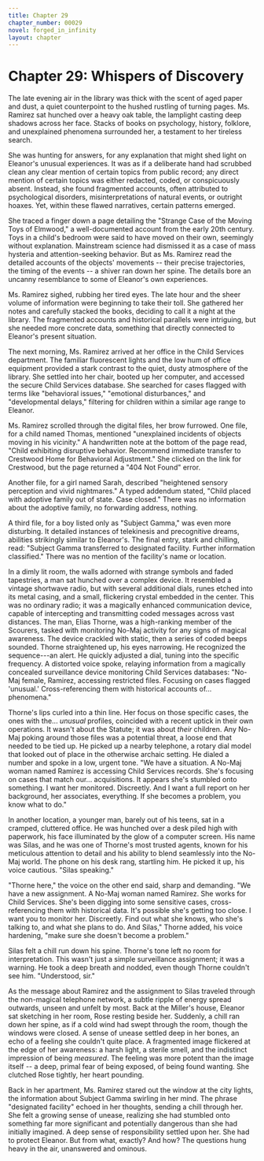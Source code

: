 ```yaml
---
title: Chapter 29
chapter_number: 00029
novel: forged_in_infinity
layout: chapter
---
```


# Chapter 29: Whispers of Discovery 

The late evening air in the library was thick with the scent of aged
paper and dust, a quiet counterpoint to the hushed rustling of turning
pages. Ms. Ramirez sat hunched over a heavy oak table, the lamplight
casting deep shadows across her face. Stacks of books on psychology,
history, folklore, and unexplained phenomena surrounded her, a testament
to her tireless search.

She was hunting for answers, for any explanation that might shed light
on Eleanor's unusual experiences. It was as if a deliberate hand had
scrubbed clean any clear mention of certain topics from public record;
any direct mention of certain topics was either redacted, coded, or
conspicuously absent. Instead, she found fragmented accounts, often
attributed to psychological disorders, misinterpretations of natural
events, or outright hoaxes. Yet, within these flawed narratives, certain
patterns emerged.

She traced a finger down a page detailing the "Strange Case of the
Moving Toys of Elmwood," a well-documented account from the early 20th
century. Toys in a child's bedroom were said to have moved on their own,
seemingly without explanation. Mainstream science had dismissed it as a
case of mass hysteria and attention-seeking behavior. But as Ms. Ramirez
read the detailed accounts of the objects' movements -- their precise
trajectories, the timing of the events -- a shiver ran down her spine.
The details bore an uncanny resemblance to some of Eleanor's own
experiences.

Ms. Ramirez sighed, rubbing her tired eyes. The late hour and the sheer
volume of information were beginning to take their toll. She gathered
her notes and carefully stacked the books, deciding to call it a night
at the library. The fragmented accounts and historical parallels were
intriguing, but she needed more concrete data, something that directly
connected to Eleanor's present situation.

The next morning, Ms. Ramirez arrived at her office in the Child
Services department. The familiar fluorescent lights and the low hum of
office equipment provided a stark contrast to the quiet, dusty
atmosphere of the library. She settled into her chair, booted up her
computer, and accessed the secure Child Services database. She searched
for cases flagged with terms like "behavioral issues," "emotional
disturbances," and "developmental delays," filtering for children within
a similar age range to Eleanor.

Ms. Ramirez scrolled through the digital files, her brow furrowed. One
file, for a child named Thomas, mentioned \"unexplained incidents of
objects moving in his vicinity.\" A handwritten note at the bottom of
the page read, \"Child exhibiting disruptive behavior. Recommend
immediate transfer to Crestwood Home for Behavioral Adjustment.\" She
clicked on the link for Crestwood, but the page returned a \"404 Not
Found\" error.

Another file, for a girl named Sarah, described \"heightened sensory
perception and vivid nightmares.\" A typed addendum stated, \"Child
placed with adoptive family out of state. Case closed.\" There was no
information about the adoptive family, no forwarding address, nothing.

A third file, for a boy listed only as \"Subject Gamma,\" was even more
disturbing. It detailed instances of telekinesis and precognitive
dreams, abilities strikingly similar to Eleanor\'s. The final entry,
stark and chilling, read: \"Subject Gamma transferred to designated
facility. Further information classified.\" There was no mention of the
facility\'s name or location.

In a dimly lit room, the walls adorned with strange symbols and faded
tapestries, a man sat hunched over a complex device. It resembled a
vintage shortwave radio, but with several additional dials, runes etched
into its metal casing, and a small, flickering crystal embedded in the
center. This was no ordinary radio; it was a magically enhanced
communication device, capable of intercepting and transmitting coded
messages across vast distances. The man, Elias Thorne, was a
high-ranking member of the Scourers, tasked with monitoring No-Maj
activity for any signs of magical awareness. The device crackled with
static, then a series of coded beeps sounded. Thorne straightened up,
his eyes narrowing. He recognized the sequence---an alert. He quickly
adjusted a dial, tuning into the specific frequency. A distorted voice
spoke, relaying information from a magically concealed surveillance
device monitoring Child Services databases: \"No-Maj female, Ramirez,
accessing restricted files. Focusing on cases flagged \'unusual.\'
Cross-referencing them with historical accounts of... phenomena.\"

Thorne's lips curled into a thin line. Her focus on those specific
cases, the ones with the... *unusual* profiles, coincided with a recent
uptick in their own operations. It wasn't about the Statute; it was
about *their* children. Any No-Maj poking around those files was a
potential threat, a loose end that needed to be tied up. He picked up a
nearby telephone, a rotary dial model that looked out of place in the
otherwise archaic setting. He dialed a number and spoke in a low, urgent
tone. "We have a situation. A No-Maj woman named Ramirez is accessing
Child Services records. She's focusing on cases that match our...
acquisitions. It appears she's stumbled onto something. I want her
monitored. Discreetly. And I want a full report on her background, her
associates, everything. If she becomes a problem, you know what to do."

In another location, a younger man, barely out of his teens, sat in a
cramped, cluttered office. He was hunched over a desk piled high with
paperwork, his face illuminated by the glow of a computer screen. His
name was Silas, and he was one of Thorne's most trusted agents, known
for his meticulous attention to detail and his ability to blend
seamlessly into the No-Maj world. The phone on his desk rang, startling
him. He picked it up, his voice cautious. "Silas speaking."

"Thorne here," the voice on the other end said, sharp and demanding. "We
have a new assignment. A No-Maj woman named Ramirez. She works for Child
Services. She's been digging into some sensitive cases,
cross-referencing them with historical data. It's possible she's getting
too close. I want you to monitor her. Discreetly. Find out what she
knows, who she's talking to, and what she plans to do. And Silas,"
Thorne added, his voice hardening, "make sure she doesn't become a
problem."

Silas felt a chill run down his spine. Thorne's tone left no room for
interpretation. This wasn't just a simple surveillance assignment; it
was a warning. He took a deep breath and nodded, even though Thorne
couldn't see him. "Understood, sir."

As the message about Ramirez and the assignment to Silas traveled
through the non-magical telephone network, a subtle ripple of energy
spread outwards, unseen and unfelt by most. Back at the Miller's house,
Eleanor sat sketching in her room, Rose resting beside her. Suddenly, a
chill ran down her spine, as if a cold wind had swept through the room,
though the windows were closed. A sense of unease settled deep in her
bones, an echo of a feeling she couldn\'t quite place. A fragmented
image flickered at the edge of her awareness: a harsh light, a sterile
smell, and the indistinct impression of being *measured*. The feeling
was more potent than the image itself -- a deep, primal fear of being
exposed, of being found wanting. She clutched Rose tightly, her heart
pounding.

Back in her apartment, Ms. Ramirez stared out the window at the city
lights, the information about Subject Gamma swirling in her mind. The
phrase "designated facility" echoed in her thoughts, sending a chill
through her. She felt a growing sense of unease, realizing she had
stumbled onto something far more significant and potentially dangerous
than she had initially imagined. A deep sense of responsibility settled
upon her. She had to protect Eleanor. But from what, exactly? And how?
The questions hung heavy in the air, unanswered and ominous.
